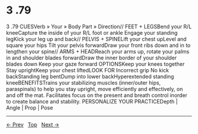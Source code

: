 # 3 .79

3 .79
CUESVerb » Your » Body Part » Direction// FEET + LEGSBend your R/L kneeCapture the inside of your R/L foot or ankle Engage your standing legKick your leg up and back// PELVIS + SPINELift your chest upLevel and square your hips Tilt your pelvis forwardDraw your front ribs down and in to lengthen your spine// ARMS + HEADReach your arms up, rotate your palms in and shoulder blades forwardDraw the inner border of your shoulder blades down Keep your gaze forward
OPTIONSKeep your knees together Stay uprightKeep your chest liftedLOOK FOR Incorrect grip No kick backStanding leg bentDump into lower backHyperextended standing kneeBENEFITSTrains your stabilizing muscles (inner/outer hips, paraspinals) to help you stay upright, move efficiently and effectively, on and off the mat. Facilitates focus on the present and breath control inorder to create balance and stability.
PERSONALIZE YOUR PRACTICEDepth | Angle | Prop | Pose


---
[← Prev](/pages/page-129.md) &nbsp; [Top](/index.md) &nbsp; [Next →](/pages/page-131.md)
